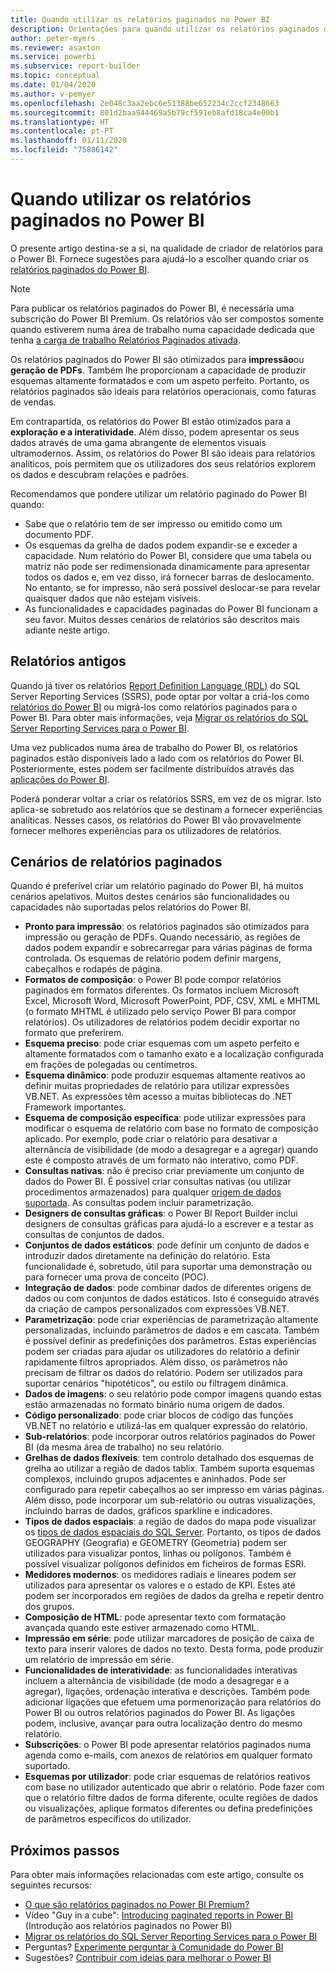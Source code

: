 ```yaml
---
title: Quando utilizar os relatórios paginados no Power BI
description: Orientações para quando utilizar os relatórios paginados do Power BI.
author: peter-myers
ms.reviewer: asaxton
ms.service: powerbi
ms.subservice: report-builder
ms.topic: conceptual
ms.date: 01/04/2020
ms.author: v-pemyer
ms.openlocfilehash: 2e048c3aa2ebc6e51388be652234c2ccf2348663
ms.sourcegitcommit: 801d2baa944469a5b79cf591eb8afd18ca4e00b1
ms.translationtype: HT
ms.contentlocale: pt-PT
ms.lasthandoff: 01/11/2020
ms.locfileid: "75886142"
---
```

# <a name="when-to-use-paginated-reports-in-power-bi"></a>Quando utilizar os relatórios paginados no Power BI

O presente artigo destina-se a si, na qualidade de criador de relatórios para o Power BI. Fornece sugestões para ajudá-lo a escolher quando criar os [relatórios paginados do Power BI](../paginated-reports-report-builder-power-bi.md).

> [!NOTE]
> Para publicar os relatórios paginados do Power BI, é necessária uma subscrição do Power BI Premium. Os relatórios vão ser compostos somente quando estiverem numa área de trabalho numa capacidade dedicada que tenha [a carga de trabalho Relatórios Paginados ativada](../service-admin-premium-workloads.md#paginated-reports).

Os relatórios paginados do Power BI são otimizados para **impressão**ou **geração de PDFs**. Também lhe proporcionam a capacidade de produzir esquemas altamente formatados e com um aspeto perfeito. Portanto, os relatórios paginados são ideais para relatórios operacionais, como faturas de vendas.

Em contrapartida, os relatórios do Power BI estão otimizados para a **exploração e a interatividade**. Além disso, podem apresentar os seus dados através de uma gama abrangente de elementos visuais ultramodernos. Assim, os relatórios do Power BI são ideais para relatórios analíticos, pois permitem que os utilizadores dos seus relatórios explorem os dados e descubram relações e padrões.

Recomendamos que pondere utilizar um relatório paginado do Power BI quando:

* Sabe que o relatório tem de ser impresso ou emitido como um documento PDF.
* Os esquemas da grelha de dados podem expandir-se e exceder a capacidade. Num relatório do Power BI, considere que uma tabela ou matriz não pode ser redimensionada dinamicamente para apresentar todos os dados e, em vez disso, irá fornecer barras de deslocamento. No entanto, se for impresso, não será possível deslocar-se para revelar quaisquer dados que não estejam visíveis.
* As funcionalidades e capacidades paginadas do Power BI funcionam a seu favor. Muitos desses cenários de relatórios são descritos mais adiante neste artigo.

## <a name="legacy-reports"></a>Relatórios antigos

Quando já tiver os relatórios [Report Definition Language (RDL)](/sql/reporting-services/reports/report-definition-language-ssrs) do SQL Server Reporting Services (SSRS), pode optar por voltar a criá-los como [relatórios do Power BI](../consumer/end-user-reports.md) ou migrá-los como relatórios paginados para o Power BI. Para obter mais informações, veja [Migrar os relatórios do SQL Server Reporting Services para o Power BI](migrate-ssrs-reports-to-power-bi.md).

Uma vez publicados numa área de trabalho do Power BI, os relatórios paginados estão disponíveis lado a lado com os relatórios do Power BI. Posteriormente, estes podem ser facilmente distribuídos através das [aplicações do Power BI](../service-create-distribute-apps.md).

Poderá ponderar voltar a criar os relatórios SSRS, em vez de os migrar. Isto aplica-se sobretudo aos relatórios que se destinam a fornecer experiências analíticas. Nesses casos, os relatórios do Power BI vão provavelmente fornecer melhores experiências para os utilizadores de relatórios.

## <a name="paginated-report-scenarios"></a>Cenários de relatórios paginados

Quando é preferível criar um relatório paginado do Power BI, há muitos cenários apelativos. Muitos destes cenários são funcionalidades ou capacidades não suportadas pelos relatórios do Power BI.

* **Pronto para impressão**: os relatórios paginados são otimizados para impressão ou geração de PDFs. Quando necessário, as regiões de dados podem expandir e sobrecarregar para várias páginas de forma controlada. Os esquemas de relatório podem definir margens, cabeçalhos e rodapés de página.
* **Formatos de composição**: o Power BI pode compor relatórios paginados em formatos diferentes. Os formatos incluem Microsoft Excel, Microsoft Word, Microsoft PowerPoint, PDF, CSV, XML e MHTML (o formato MHTML é utilizado pelo serviço Power BI para compor relatórios). Os utilizadores de relatórios podem decidir exportar no formato que preferirem.
* **Esquema preciso**: pode criar esquemas com um aspeto perfeito e altamente formatados com o tamanho exato e a localização configurada em frações de polegadas ou centímetros.
* **Esquema dinâmico**: pode produzir esquemas altamente reativos ao definir muitas propriedades de relatório para utilizar expressões VB.NET. As expressões têm acesso a muitas bibliotecas do .NET Framework importantes.
* **Esquema de composição específica**: pode utilizar expressões para modificar o esquema de relatório com base no formato de composição aplicado. Por exemplo, pode criar o relatório para desativar a alternância de visibilidade (de modo a desagregar e a agregar) quando este é composto através de um formato não interativo, como PDF.
* **Consultas nativas**: não é preciso criar previamente um conjunto de dados do Power BI. É possível criar consultas nativas (ou utilizar procedimentos armazenados) para qualquer [origem de dados suportada](../paginated-reports-data-sources.md). As consultas podem incluir parametrização.
* **Designers de consultas gráficas**: o Power BI Report Builder inclui designers de consultas gráficas para ajudá-lo a escrever e a testar as consultas de conjuntos de dados.
* **Conjuntos de dados estáticos**: pode definir um conjunto de dados e introduzir dados diretamente na definição do relatório. Esta funcionalidade é, sobretudo, útil para suportar uma demonstração ou para fornecer uma prova de conceito (POC).
* **Integração de dados**: pode combinar dados de diferentes origens de dados ou com conjuntos de dados estáticos. Isto é conseguido através da criação de campos personalizados com expressões VB.NET.
* **Parametrização**: pode criar experiências de parametrização altamente personalizadas, incluindo parâmetros de dados e em cascata. Também é possível definir as predefinições dos parâmetros. Estas experiências podem ser criadas para ajudar os utilizadores do relatório a definir rapidamente filtros apropriados. Além disso, os parâmetros não precisam de filtrar os dados do relatório. Podem ser utilizados para suportar cenários "hipotéticos", ou estilo ou filtragem dinâmica.
* **Dados de imagens**: o seu relatório pode compor imagens quando estas estão armazenadas no formato binário numa origem de dados.
* **Código personalizado**: pode criar blocos de código das funções VB.NET no relatório e utilizá-las em qualquer expressão do relatório.
* **Sub-relatórios**: pode incorporar outros relatórios paginados do Power BI (da mesma área de trabalho) no seu relatório.
* **Grelhas de dados flexíveis**: tem controlo detalhado dos esquemas de grelha ao utilizar a região de dados tablix. Também suporta esquemas complexos, incluindo grupos adjacentes e aninhados. Pode ser configurado para repetir cabeçalhos ao ser impresso em várias páginas. Além disso, pode incorporar um sub-relatório ou outras visualizações, incluindo barras de dados, gráficos sparkline e indicadores.
* **Tipos de dados espaciais**: a região de dados do mapa pode visualizar os [tipos de dados espaciais do SQL Server](/sql/relational-databases/spatial/spatial-data-sql-server). Portanto, os tipos de dados GEOGRAPHY (Geografia) e GEOMETRY (Geometria) podem ser utilizados para visualizar pontos, linhas ou polígonos. Também é possível visualizar polígonos definidos em ficheiros de formas ESRI.
* **Medidores modernos**: os medidores radiais e lineares podem ser utilizados para apresentar os valores e o estado de KPI. Estes até podem ser incorporados em regiões de dados da grelha e repetir dentro dos grupos.
* **Composição de HTML**: pode apresentar texto com formatação avançada quando este estiver armazenado como HTML.
* **Impressão em série**: pode utilizar marcadores de posição de caixa de texto para inserir valores de dados no texto. Desta forma, pode produzir um relatório de impressão em série.
* **Funcionalidades de interatividade**: as funcionalidades interativas incluem a alternância de visibilidade (de modo a desagregar e a agregar), ligações, ordenação interativa e descrições. Também pode adicionar ligações que efetuem uma pormenorização para relatórios do Power BI ou outros relatórios paginados do Power BI. As ligações podem, inclusive, avançar para outra localização dentro do mesmo relatório.
* **Subscrições**: o Power BI pode apresentar relatórios paginados numa agenda como e-mails, com anexos de relatórios em qualquer formato suportado.
* **Esquemas por utilizador**: pode criar esquemas de relatórios reativos com base no utilizador autenticado que abrir o relatório. Pode fazer com que o relatório filtre dados de forma diferente, oculte regiões de dados ou visualizações, aplique formatos diferentes ou defina predefinições de parâmetros específicos do utilizador.

## <a name="next-steps"></a>Próximos passos

Para obter mais informações relacionadas com este artigo, consulte os seguintes recursos:

* [O que são relatórios paginados no Power BI Premium?](../paginated-reports-report-builder-power-bi.md)
* Vídeo "Guy in a cube": [Introducing paginated reports in Power BI](https://www.youtube.com/watch?v=wfqn45XNK3M) (Introdução aos relatórios paginados no Power BI)
* [Migrar os relatórios do SQL Server Reporting Services para o Power BI](migrate-ssrs-reports-to-power-bi.md)
* Perguntas? [Experimente perguntar à Comunidade do Power BI](https://community.powerbi.com/)
* Sugestões? [Contribuir com ideias para melhorar o Power BI](https://ideas.powerbi.com)
